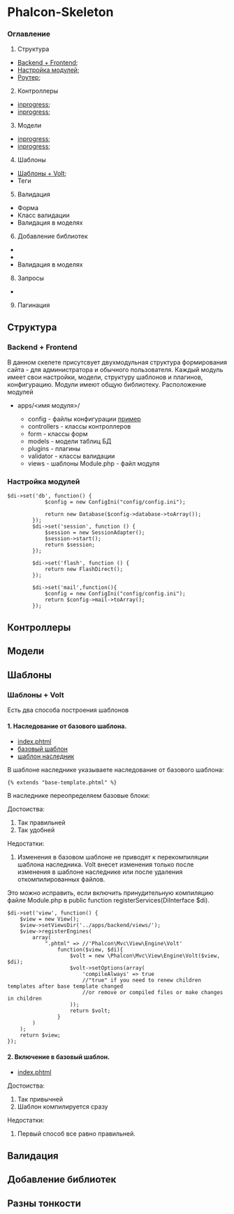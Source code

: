 # Phalcon-Skeleton

### Оглавление

1. Структура
 + [Backend + Frontend](#BaF);
 + [Настройка модулей](#MSettings);
 + [Роутер](#Route);
2. Контроллеры
 + [inprogress](#Parag);
 + [inprogress](#Headers);
3. Модели
 + [inprogress](#Links);
 + [inprogress](#Emphasis);
4. Шаблоны
 + [Шаблоны + Volt](#ShablonsVolt);
 + Теги
5. Валидация
 + Форма
 + Класс валидации
 + Валидация в моделях
6. Добавление библиотек
 +
 +
 + Валидация в моделях
8. Запросы
 +
9. Пагинация

## Структура
### <a name="BaF"></a>Backend + Frontend

В данном скелете присутсвует двухмодульная структура формирования сайта - для администратора и обычного пользователя.
Каждый модуль имеет свои настройки, модели, структуру шаблонов и плагинов, конфигурацию. Модули имеют общую библиотеку.
Расположение модулей


* apps/<имя модуля>/

    * config - файлы конфигурации [пример](./apps/backend/config/config.ini)
    * controllers - классы контроллеров
    * form - классы форм
    * models - модели таблиц БД
    * plugins - плагины
    * validator - классы валидации
    * views - шаблоны
    Module.php - файл модуля

### <a name="MSettings"></a>Настройка модулей



    $di->set('db', function() {
    			$config = new ConfigIni("config/config.ini");

    			return new Database($config->database->toArray());
    		});
    		$di->set('session', function () {
    			$session = new SessionAdapter();
    			$session->start();
    			return $session;
    		});

    		$di->set('flash', function () {
    			return new FlashDirect();
    		});

    		$di->set('mail',function(){
    			$config = new ConfigIni("config/config.ini");
    			return $config->mail->toArray();
    		});


## Контроллеры
## Модели
## Шаблоны
### <a name="ShablonsVolt"></a>Шаблоны + Volt
Есть два способа построения шаблонов
#### 1. Наследование от базового шаблона.
* [index.phtml](./apps/backend/views/index.phtml)
* [базовый шаблон](./apps/backend/views/base-template.phtml)
* [шаблон наследник](./apps/backend/views/admins/index.phtml)

В шаблоне наследнике указываете наследование от базового шаблона:

`{% extends "base-template.phtml" %}`

В наследнике переопределяем базовые блоки:

Достоиства:

1. Так правильней
2. Так удобней

Недостатки:

1. Изменения в базовом шаблоне не приводят к перекомпиляции шаблона наследника. Volt внесет изменения только после изменения в шаблоне наследнике или после удаления откомпилированных файлов.

Это можно исправить, если включить принудительную компиляцию файле Module.php в public function registerServices(DiInterface $di).

```
$di->set('view', function() {
    $view = new View();
    $view->setViewsDir('../apps/backend/views/');
    $view->registerEngines(
        array(
            ".phtml" => //'Phalcon\Mvc\View\Engine\Volt'
                function($view, $di){
                    $volt = new \Phalcon\Mvc\View\Engine\Volt($view, $di);
                    $volt->setOptions(array(
                        'compileAlways' => true
                        //"true" if you need to renew children templates after base template changed
                        //or remove or compiled files or make changes in children
                    ));
                    return $volt;
                }
        )
    );
    return $view;
});
```

#### 2. Включение в базовый шаблон.

* [index.phtml](./apps/frontend/views/index.phtml)

Достоиства:

1. Так привычней
2. Шаблон компилируется сразу


Недостатки:

1. Первый способ все равно правильней.


## Валидация
## Добавление библиотек
## Разны тонкости